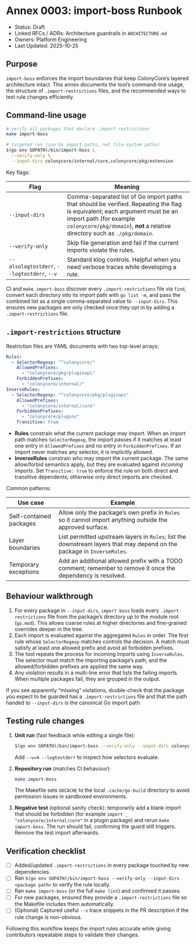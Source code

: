 # Annex 0003: import-boss Runbook

- Status: Draft
- Linked RFCs / ADRs: Architecture guardrails in `ARCHITECTURE.md`
- Owners: Platform Engineering
- Last Updated: 2025-10-25

## Purpose
`import-boss` enforces the import boundaries that keep ColonyCore’s layered architecture intact. This annex documents the tool’s command-line usage, the structure of `.import-restrictions` files, and the recommended ways to test rule changes efficiently.

## Command-line usage

```bash
# verify all packages that declare .import-restrictions
make import-boss

# targeted run (use Go import paths, not file-system paths)
$(go env GOPATH)/bin/import-boss \
  --verify-only \
  --input-dirs colonycore/internal/core,colonycore/pkg/extension
```

Key flags:

| Flag | Meaning |
| --- | --- |
| `--input-dirs` | Comma-separated list of Go import paths that should be verified. Repeating the flag is equivalent; each argument must be an import path (for example `colonycore/pkg/domain`), **not** a relative directory such as `./pkg/domain`. |
| `--verify-only` | Skip file generation and fail if the current imports violate the rules. |
| `--alsologtostderr`, `--logtostderr`, `--v` | Standard klog controls. Helpful when you need verbose traces while developing a rule. |

CI and `make import-boss` discover every `.import-restrictions` file via `find`, convert each directory into its import path with `go list -m`, and pass the combined list as a single comma-separated value to `--input-dirs`. This ensures new packages are only checked once they opt in by adding a `.import-restrictions` file.

## `.import-restrictions` structure

Restriction files are YAML documents with two top-level arrays:

```yaml
Rules:
  - SelectorRegexp: "^colonycore/"
    AllowedPrefixes:
      - "colonycore/pkg/pluginapi"
    ForbiddenPrefixes:
      - "colonycore/internal/"
InverseRules:
  - SelectorRegexp: "^colonycore/pkg/pluginapi"
    AllowedPrefixes:
      - "colonycore/internal/core"
    ForbiddenPrefixes:
      - "colonycore/plugins"
    Transitive: true
```

- **Rules** constrain what the current package may import. When an import path matches `SelectorRegexp`, the import passes if it matches at least one entry in `AllowedPrefixes` and no entry in `ForbiddenPrefixes`. If an import never matches any selector, it is implicitly allowed.
- **InverseRules** constrain who may import the current package. The same allow/forbid semantics apply, but they are evaluated against *incoming* imports. Set `Transitive: true` to enforce the rule on both direct and transitive dependents; otherwise only direct imports are checked.

Common patterns:

| Use case | Example |
| --- | --- |
| Self-contained packages | Allow only the package’s own prefix in `Rules` so it cannot import anything outside the approved surface. |
| Layer boundaries | List permitted upstream layers in `Rules`; list the downstream layers that may depend on the package in `InverseRules`. |
| Temporary exceptions | Add an additional allowed prefix with a TODO comment; remember to remove it once the dependency is resolved. |

## Behaviour walkthrough

1. For every package in `--input-dirs`, `import-boss` loads every `.import-restrictions` file from the package’s directory up to the module root (`go.mod`). This allows coarse rules at higher directories and fine-grained overrides deeper in the tree.
2. Each import is evaluated against the aggregated `Rules` in order. The first rule whose `SelectorRegexp` matches controls the decision. A match must satisfy at least one allowed prefix and avoid all forbidden prefixes.
3. The tool repeats the process for incoming imports using `InverseRules`. The selector must match the importing package’s path, and the allowed/forbidden prefixes are applied the same way.
4. Any violation results in a multi-line error that lists the failing imports. When multiple packages fail, they are grouped in the output.

If you see apparently “missing” violations, double-check that the package you expect to be guarded has a `.import-restrictions` file and that the path handed to `--input-dirs` is the canonical Go import path.

## Testing rule changes

1. **Unit run** (fast feedback while editing a single file):
   ```bash
   $(go env GOPATH)/bin/import-boss --verify-only --input-dirs colonycore/internal/core
   ```
   Add `--v=4 --logtostderr` to inspect how selectors evaluate.

2. **Repository run** (matches CI behaviour):
   ```bash
   make import-boss
   ```
   The Makefile sets `GOCACHE` to the local `.cache/go-build` directory to avoid permission issues in sandboxed environments.

3. **Negative test** (optional sanity check): temporarily add a blank import that should be forbidden (for example `import _ "colonycore/internal/core"` in a plugin package) and rerun `make import-boss`. The run should fail, confirming the guard still triggers. Remove the test import afterwards.

## Verification checklist

- [ ] Added/updated `.import-restrictions` in every package touched by new dependencies.
- [ ] Ran `$(go env GOPATH)/bin/import-boss --verify-only --input-dirs <package path>` to verify the rule locally.
- [ ] Ran `make import-boss` (or the full `make lint`) and confirmed it passes.
- [ ] For new packages, ensured they provide a `.import-restrictions` file so the Makefile includes them automatically.
- [ ] (Optional) Captured useful `--v` trace snippets in the PR description if the rule change is non-obvious.

Following this workflow keeps the import rules accurate while giving contributors repeatable steps to validate their changes.
